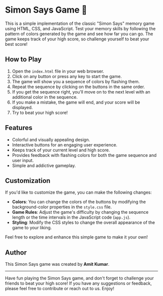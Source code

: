 # Simon Says Game 🚀

This is a simple implementation of the classic "Simon Says" memory game using HTML, CSS, and JavaScript. Test your memory skills by following the pattern of colors generated by the game and see how far you can go. The game keeps track of your high score, so challenge yourself to beat your best score!

## How to Play

1. Open the `index.html` file in your web browser.
2. Click on any button or press any key to start the game.
3. The game will show you a sequence of colors by flashing them.
4. Repeat the sequence by clicking on the buttons in the same order.
5. If you get the sequence right, you'll move on to the next level with an additional color in the sequence.
6. If you make a mistake, the game will end, and your score will be displayed.
7. Try to beat your high score!

## Features

- Colorful and visually appealing design.
- Interactive buttons for an engaging user experience.
- Keeps track of your current level and high score.
- Provides feedback with flashing colors for both the game sequence and user input.
- Simple and addictive gameplay.

## Customization

If you'd like to customize the game, you can make the following changes:

- **Colors**: You can change the colors of the buttons by modifying the background-color properties in the `style.css` file.
- **Game Rules**: Adjust the game's difficulty by changing the sequence length or the time intervals in the JavaScript code (`app.js`).
- **Styling**: Modify the CSS styles to change the overall appearance of the game to your liking.

Feel free to explore and enhance this simple game to make it your own!

## Author

This Simon Says game was created by **Amit Kumar**.

---

Have fun playing the Simon Says game, and don't forget to challenge your friends to beat your high score! If you have any suggestions or feedback, please feel free to contribute or reach out to us. Enjoy!